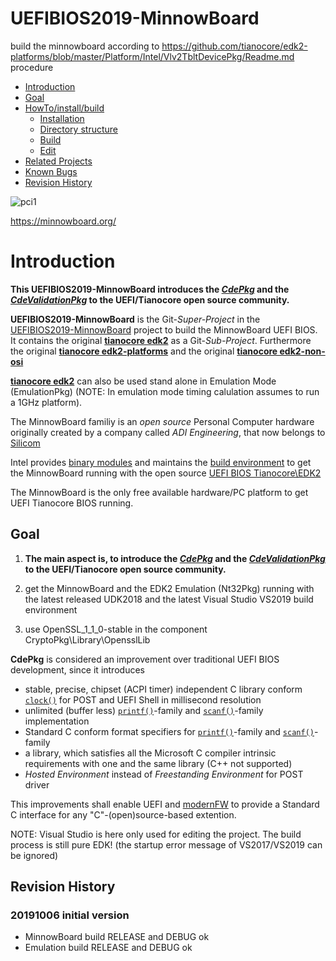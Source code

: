# UEFIBIOS2019-MinnowBoard

build the minnowboard according to https://github.com/tianocore/edk2-platforms/blob/master/Platform/Intel/Vlv2TbltDevicePkg/Readme.md procedure

* [Introduction](https://github.com/KilianKegel/UEFIBIOS2019-MinnowBoard#introduction)
* [Goal](https://github.com/KilianKegel/UEFIBIOS2019-MinnowBoard#goal)
* [HowTo/install/build](https://github.com/KilianKegel/UEFIBIOS2019-MinnowBoard#howto-installbuildedit)
	* [Installation](https://github.com/KilianKegel/UEFIBIOS2019-MinnowBoard#installation)
	* [Directory structure](https://github.com/KilianKegel/UEFIBIOS2019-MinnowBoard#directory-structure)
	* [Build](https://github.com/KilianKegel/UEFIBIOS2019-MinnowBoard#build)
	* [Edit](https://github.com/KilianKegel/UEFIBIOS2019-MinnowBoard#edit)
* [Related Projects](https://github.com/KilianKegel/UEFIBIOS2019-MinnowBoard#related-projects)
* [Known Bugs](https://github.com/KilianKegel/UEFIBIOS2019-MinnowBoard#known-bugs)
* [Revision History](https://github.com/KilianKegel/UEFIBIOS2019-MinnowBoard#revision-history)


![pci1](https://minnowboard.org/wp-content/uploads/2017/10/MBTurbot-quad-core-Top-0001-171002-1-555x370.png)

https://minnowboard.org/

# Introduction
**This **UEFIBIOS2019-MinnowBoard** introduces the [**_CdePkg_**](https://github.com/KilianKegel/CdePkg#cdepkg) and
the [**_CdeValidationPkg_**](https://github.com/KilianKegel/CdeValidationPkg#cdevalidationpkg) to the
UEFI/Tianocore open source community.**

**UEFIBIOS2019-MinnowBoard** is the Git-*Super-Project* in the [UEFIBIOS2019-MinnowBoard](https://github.com/KilianKegel/UEFIBIOS2019-MinnowBoard) project to build the MinnowBoard UEFI BIOS.
It contains the original [**tianocore edk2**](https://github.com/tianocore/edk2.git) as a Git-*Sub-Project*.
Furthermore the original [**tianocore edk2-platforms**](https://github.com/tianocore/edk2-platforms.git) 
and the original [**tianocore edk2-non-osi**](https://github.com/tianocore/edk2-non-osi.git)

[**tianocore edk2**](https://github.com/tianocore/edk2.git) can also be used stand alone in Emulation Mode (EmulationPkg)
(NOTE: In emulation mode timing calulation assumes to run a 1GHz platform).


The MinnowBoard familiy is an *open source* Personal Computer hardware originally created by a company called
*ADI Engineering*, that now belongs to [Silicom](https://www.silicom-usa.com/)

Intel provides [binary modules](https://firmware.intel.com/projects/minnowboard-max) and maintains the [build environment](https://github.com/tianocore/edk2-platforms/blob/master/Platform/Intel/Vlv2TbltDevicePkg/Readme.md)
to get the MinnowBoard running with the open source [UEFI BIOS Tianocore\EDK2](https://github.com/tianocore/edk2.git)

The MinnowBoard is the only free available hardware/PC platform to get UEFI Tianocore BIOS running.

## Goal
1. 	**The main aspect is, to introduce the [**_CdePkg_**](https://github.com/KilianKegel/CdePkg#cdepkg) and
	the [**_CdeValidationPkg_**](https://github.com/KilianKegel/CdeValidationPkg#cdevalidationpkg) to the
	UEFI/Tianocore open source community.**

2. get the MinnowBoard and the EDK2 Emulation (Nt32Pkg) running with the latest released UDK2018 and the latest Visual Studio VS2019 build environment
3. use OpenSSL_1_1_0-stable in the component CryptoPkg\Library\OpensslLib


**CdePkg** is considered an improvement over traditional UEFI BIOS development, since it introduces
* stable, precise, chipset (ACPI timer) independent C library conform [`clock()`](https://docs.microsoft.com/en-us/cpp/c-runtime-library/reference/clock?view=vs-2019) for POST and UEFI Shell in millisecond resolution
* unlimited (buffer less) [`printf()`](https://docs.microsoft.com/en-us/cpp/c-runtime-library/reference/printf-printf-l-wprintf-wprintf-l?view=vs-2019)-family and [`scanf()`](https://docs.microsoft.com/en-us/cpp/c-runtime-library/reference/scanf-scanf-l-wscanf-wscanf-l?view=vs-2019)-family implementation
* Standard C conform format specifiers for [`printf()`](https://docs.microsoft.com/en-us/cpp/c-runtime-library/reference/printf-printf-l-wprintf-wprintf-l?view=vs-2019)-family and [`scanf()`](https://docs.microsoft.com/en-us/cpp/c-runtime-library/reference/scanf-scanf-l-wscanf-wscanf-l?view=vs-2019)-family
* a library, which satisfies all the Microsoft C compiler intrinsic requirements with one and the same library (C++ not supported)
* *Hosted Environment* instead of *Freestanding Environment* for POST driver

This improvements shall enable UEFI and [modernFW](https://github.com/intel/ModernFW#modernfw-project)
to provide a Standard C interface for any "C"-(open)source-based extention.

NOTE: Visual Studio is here only used for editing the project. The build process is still pure EDK!
      (the startup error message of VS2017/VS2019 can be ignored)
## Revision History
### 20191006 initial version
* MinnowBoard build RELEASE and DEBUG ok
* Emulation build RELEASE and DEBUG ok

